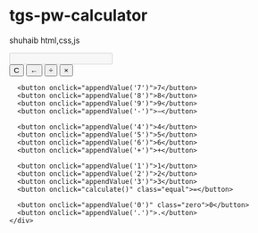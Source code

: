 # tgs-pw-calculator
shuhaib html,css,js
<!DOCTYPE html>
<html lang="id">
<head>
  <meta charset="UTF-8" />
  <meta name="viewport" content="width=device-width, initial-scale=1.0"/>
  <title>Kalkulator UKK</title>
  <link rel="stylesheet" href="style.css" />
</head>
<body>
  <div class="calculator">
    <input type="text" id="result" disabled />
    <div class="buttons">
      <button onclick="clearDisplay()">C</button>
      <button onclick="backspace()">←</button>
      <button onclick="appendValue('/')">÷</button>
      <button onclick="appendValue('*')">×</button>

      <button onclick="appendValue('7')">7</button>
      <button onclick="appendValue('8')">8</button>
      <button onclick="appendValue('9')">9</button>
      <button onclick="appendValue('-')">−</button>

      <button onclick="appendValue('4')">4</button>
      <button onclick="appendValue('5')">5</button>
      <button onclick="appendValue('6')">6</button>
      <button onclick="appendValue('+')">+</button>

      <button onclick="appendValue('1')">1</button>
      <button onclick="appendValue('2')">2</button>
      <button onclick="appendValue('3')">3</button>
      <button onclick="calculate()" class="equal">=</button>

      <button onclick="appendValue('0')" class="zero">0</button>
      <button onclick="appendValue('.')">.</button>
    </div>
  </div>
  <script src="script.js"></script>
</body>
</html>
